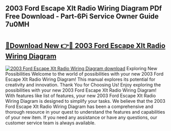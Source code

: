 ## 2003 Ford Escape Xlt Radio Wiring Diagram PDf Free Download - Part-6Pi Service Owner Guide 7u0MH

# <h2><a href="http://dfnyzl.blite.top/?on=2003+Ford+Escape+Xlt+Radio+Wiring+Diagram">🔗Download New 👉🔴 2003 Ford Escape Xlt Radio Wiring Diagram</a></h2>

[![2003 Ford Escape Xlt Radio Wiring Diagram download](https://i.imgur.com/lujVjoI.png)](http://dfnyzl.blite.top/?on=2003+Ford+Escape+Xlt+Radio+Wiring+Diagram)
Exploring New Possibilities Welcome to the world of possibilities with your new 2003 Ford Escape Xlt Radio Wiring Diagram! This manual explores its potential for creativity and innovation. Thank You for Choosing Us! Enjoy exploring the possibilities with your new 2003 Ford Escape Xlt Radio Wiring Diagram! With features like list of features, your new 2003 Ford Escape Xlt Radio Wiring Diagram is designed to simplify your tasks. We believe that the 2003 Ford Escape Xlt Radio Wiring Diagram has been a comprehensive and thorough resource in your quest to understand the features and capabilities of your new item. If you need any assistance or have any questions, our customer service team is always available.
